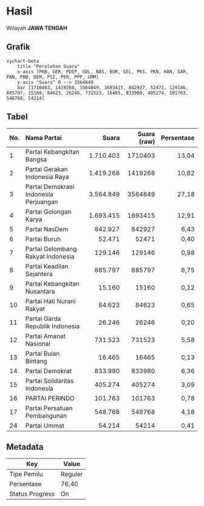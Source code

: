 # Hasil

Wilayah **JAWA TENGAH**

## Grafik

```mermaid
xychart-beta
    title "Perolehan Suara"
    x-axis [PKB, GER, PDIP, GOL, NAS, BUR, GEL, PKS, PKN, HAN, GAR, PAN, PBB, DEM, PSI, PER, PPP, UMM]
    y-axis "Suara" 0 --> 3564849
    bar [1710403, 1419268, 3564849, 1693415, 842927, 52471, 129146, 885797, 15160, 84623, 26246, 731523, 16465, 833980, 405274, 101763, 548768, 54214]
```

## Tabel

| No. | Nama Partai                           | Suara     | Suara (raw) | Persentase |
|:--- |:------------------------------------- | ---------:| -----------:| ----------:|
| 1   | Partai Kebangkitan Bangsa             | 1.710.403 | 1710403     | 13,04      |
| 2   | Partai Gerakan Indonesia Raya         | 1.419.268 | 1419268     | 10,82      |
| 3   | Partai Demokrasi Indonesia Perjuangan | 3.564.849 | 3564849     | 27,18      |
| 4   | Partai Golongan Karya                 | 1.693.415 | 1693415     | 12,91      |
| 5   | Partai NasDem                         | 842.927   | 842927      | 6,43       |
| 6   | Partai Buruh                          | 52.471    | 52471       | 0,40       |
| 7   | Partai Gelombang Rakyat Indonesia     | 129.146   | 129146      | 0,98       |
| 8   | Partai Keadilan Sejahtera             | 885.797   | 885797      | 6,75       |
| 9   | Partai Kebangkitan Nusantara          | 15.160    | 15160       | 0,12       |
| 10  | Partai Hati Nurani Rakyat             | 84.623    | 84623       | 0,65       |
| 11  | Partai Garda Republik Indonesia       | 26.246    | 26246       | 0,20       |
| 12  | Partai Amanat Nasional                | 731.523   | 731523      | 5,58       |
| 13  | Partai Bulan Bintang                  | 16.465    | 16465       | 0,13       |
| 14  | Partai Demokrat                       | 833.980   | 833980      | 6,36       |
| 15  | Partai Solidaritas Indonesia          | 405.274   | 405274      | 3,09       |
| 16  | PARTAI PERINDO                        | 101.763   | 101763      | 0,78       |
| 17  | Partai Persatuan Pembangunan          | 548.768   | 548768      | 4,18       |
| 24  | Partai Ummat                          | 54.214    | 54214       | 0,41       |


## Metadata

| Key             | Value   |
| --------------- | ------- |
| Tipe Pemilu     | Reguler |
| Persentase      | 76,40   |
| Status Progress | On      |



